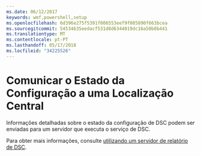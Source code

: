 ```yaml
---
ms.date: 06/12/2017
keywords: wmf,powershell,setup
ms.openlocfilehash: 6d396e275f5391f006553eef9f085890f663bcea
ms.sourcegitcommit: 54534635eedacf531d8d6344019dc16a50b8b441
ms.translationtype: MT
ms.contentlocale: pt-PT
ms.lasthandoff: 05/17/2018
ms.locfileid: "34225526"
---
```

# <a name="report-configuration-status-to-central-location"></a>Comunicar o Estado da Configuração a uma Localização Central

Informações detalhadas sobre o estado da configuração de DSC podem ser enviadas para um servidor que executa o serviço de DSC.

Para obter mais informações, consulte [utilizando um servidor de relatório de DSC](https://msdn.microsoft.com/powershell/dsc/reportserver).
